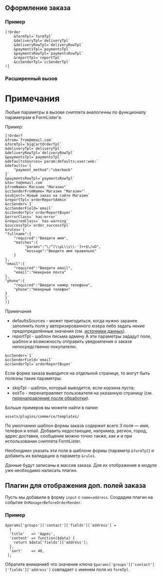 ## Оформление заказа ##

### Пример ###
```
[!Order
    &formTpl=`formTpl`
    &deliveryTpl=`deliveryTpl`
    &deliveryRowTpl=`deliveryRowTpl`
    &paymentsTpl=`paymentsTpl`
    &paymentsRowTpl=`paymentsRowTpl`
    &reportTpl=`reportTpl`
    &ccSenderTpl=`ccSenderTpl`
!]
```
### Расширенный вызов
# Примечания #
Любые параметры в вызове сниппета аналогичны по функционалу параметрам в FormLister'е.

Пример:

```
[!Order?
&from=`from@email.com`
&formTpl=`bigCartOrderTpl`
&deliveryTpl=`deliveryTpl`
&deliveryRowTpl=`deliveryRowTpl`
&paymentsTpl=`paymentsTpl`
&defaultsSources=`param:defaults;user:web:`
&defaults=`{
    "payment_method":"sberbank"
}`
&paymentsRowTpl=`paymentsRowTpl`
&to=`to@email.com`
&fromName=`Магазин "Магазин"`
&ccSenderFromName=`Магазин "Магазин"`					
&subject=`Новый заказ на сайте Магазин`
&reportTpl=`orderReportAdmin`
&ccSender=`1`
&ccSenderField=`email`
&ccSenderTpl=`orderReportBuyer`
&errorClass=` has-error`
&requiredClass=` has-warning`
&successTpl=`order_successTpl`
&rules=`{
"fullname":{
    "required":"Введите имя",
    "matches":{
         "params":"\/^[\\pL\\s\\-']++$\/uD",
         "message":"Введите имя правильно"
    }
},
"email":{
    "required":"Введите email",
    "email":"Неверная почта"
},
"phone":{
    "required":"Введите номер телефона",
    "phone":"Неверный телефон"
}
}`
!]
```
Примечания

* defaultsSources - может пригодиться, когда нужно заранее заполнить поля у авторизированного юзера либо задать некие предопределённые значения (см. [источники данных](https://docs.evo.im/04_extras/formlister/020_parametry.html)).
* reportTpl - шаблон письма админу
А эти параметры зададут поле, шаблон и возможность отправить уведомления о заказе непосредственно покупателю.
```
&ccSender=`1`
&ccSenderField=`email`
&ccSenderTpl=`orderReportBuyer`
```
Если форма заказа выводится на отдельной странице, то могут быть полезны такие параметры:
* skipTpl - шаблон, который выводится, если корзина пуста;
* exitTo - перенаправляет пользователя на указанную страницу (см. [перенаправление после обработки](https://docs.evo.im/04_extras/formlister/020_parametry.html)).

Больше примеров вы можете найти в папке:
```
assets/plugins/commerce/templates/
```

По умолчанию шаблон формы заказа содержит всего 3 поля — имя, телефон и email. Добавить недостающие, например, регион, город, адрес доставки, сообщение можно точно также, как и и при использовании сниппета FormLister.

Необходимо указать эти поля в шаблоне формы (параметр `&formTpl`) и добавить их валидацию в параметр `&rules`.

Данные будут записаны в массив заказа. Для их отображения в модуле уже необходимо написать плагин.

## Плагин для отображения доп. полей заказа ##
Пусть мы добавили в форму `input` с `name=address`.
Создадим плагин на событие `OnManagerBeforeOrderRender`.

### Пример ###
```
$params['groups']['contact']['fields']['address'] = 
  [
  'title'   => 'Адрес',
  'content' => function($data) {
    return $data['fields']['address'];
  },
  'sort'    => 40,
 ];
 ```
Обратите вниманиеб что значение ключа `$params['groups']['contact']['fields']['address']` совпадает с именем поля из `formTpl`.
